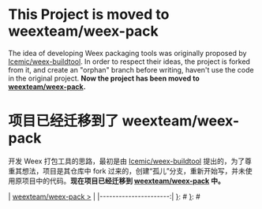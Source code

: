 # This Project is moved to weexteam/weex-pack

The idea of developing Weex packaging tools was originally proposed by [Icemic/weex-buildtool](https://github.com/Icemic/weex-buildtool). In order to respect their ideas, the project is forked from it, and create an "orphan" branch before writing, haven't use the code in the original project. **Now the project has been moved to [weexteam/weex-pack](https://github.com/weexteam/weex-pack).**

# 项目已经迁移到了 weexteam/weex-pack

开发 Weex 打包工具的思路，最初是由 [Icemic/weex-buildtool](https://github.com/Icemic/weex-buildtool) 提出的，为了尊重其想法，项目是其仓库中 fork 过来的，创建“孤儿”分支，重新开始写，并未使用原项目中的代码。**现在项目已经迁移到 [weexteam/weex-pack](https://github.com/weexteam/weex-pack) 中。**

[}]: #
[{]: <region> (footer)
[{]: <helper> (nav_step)
| [weexteam/weex-pack >](https://github.com/weexteam/weex-pack) |
|----------------------:|
[}]: #
[}]: #
